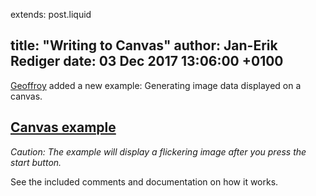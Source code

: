 extends: post.liquid

title: "Writing to Canvas"
author: Jan-Erik Rediger
date: 03 Dec 2017 13:06:00 +0100
---

[Geoffroy](https://github.com/Geal) added a new example: Generating image data displayed on a canvas.

## [Canvas example][canvas]

*Caution: The example will display a flickering image after you press the start button.*

See the included comments and documentation on how it works.

[canvas]: /demos/canvas/index.html
